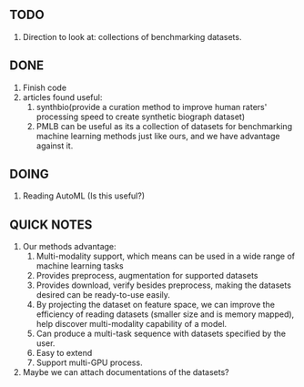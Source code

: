 ## TODO
1. Direction to look at: collections of benchmarking datasets.
## DONE
1. Finish code
2. articles found useful: 
   1.  synthbio(provide a curation method to improve human raters' processing speed to create synthetic biograph dataset)
   2.  PMLB can be useful as its a collection of datasets for benchmarking machine learning methods just like ours, and we have advantage against it.   
## DOING
1. Reading AutoML (Is this useful?)




## QUICK NOTES
1. Our methods advantage: 
   1. Multi-modality support, which means can be used in a wide range of machine learning tasks
   2. Provides preprocess, augmentation for supported datasets
   3. Provides download, verify besides preprocess, making the datasets desired can be ready-to-use easily.
   4. By projecting the dataset on feature space, we can improve the efficiency of reading datasets (smaller size and is memory mapped), help discover multi-modality capability of a model.
   5. Can produce a multi-task sequence with datasets specified by the user.
   6. Easy to extend
   7. Support multi-GPU process.
2. Maybe we can attach documentations of the datasets?